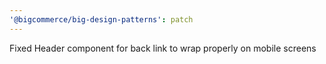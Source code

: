```yaml
---
'@bigcommerce/big-design-patterns': patch
---
```


Fixed Header component for back link to wrap properly on mobile screens
